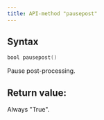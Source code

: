 ```yaml
---
title: API-method "pausepost"
---
```

## Syntax
```swift
bool pausepost() 
```

Pause post-processing.

## Return value:
Always "True".
